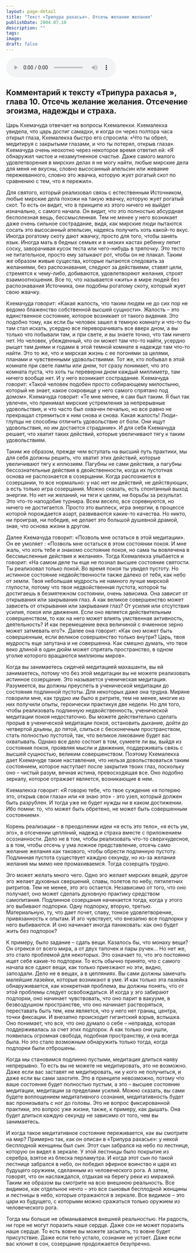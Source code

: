 ```yaml
---
layout: page-detail
title: "Текст «Трипура рахасья». Отсечь желание желания"
publishDate: 2004.07.10
description: ""
tags:
image:
draft: false
---
```


<audio title="2004.07.10 - Текст «Трипура рахасья». Отсечь желание желания.mp3" src="/upload/iblock/53e/53e8185adf6984ddcac041aeda29d84f.mp3" controls=""></audio>

## **Комментарий к тексту «Трипура рахасья** **», глава 10.** **Отсечь желание желания. Отсечение эгоизма, надежды и страха.**
 Царь Кхемачуда отвечает на вопросы Кхемалекхи. Кхемалекха увидела, что царь достиг самадхи, и когда он через полтора часа открыл глаза, Кхемалекха быстро его спросила: «Что ты обрел, медитируя с закрытыми глазами, и что ты потерял, открыв глаза». Кхемачуда очень неохотно через некоторое время ответил ей: «Я обнаружил чистое и незамутненное счастье. Даже самого малого удовлетворения в мирских делах я не могу найти, любые мирские дела для меня не вкусны, словно высосанный апельсин или жевание пережеванного, словно это жвачка, которую жует рогатый скот по сравнению с тем, что я пережил».

 Для святого, который реализовал связь с естественным Источником, любые мирские дела похожи на такую жвачку, которую жует рогатый скот. То есть он видит, что в принципе из этого ничего не выйдет изначально, с самого начала. Он видит, что это полностью абсурдная бесполезная вещь, бессмысленная. Тем не менее у него возникает даже очень сильное сострадание, видя, как мирские люди пытаются сосать это высосанный апельсин, надеясь получить хоть какой-то вкус. Иногда рогатому скоту дают жвачку, просто для того, чтобы занять язык. Иногда мать в бедных семьях и в низких кастах ребенку лепит соску, заворачивая кусок теста или чего-нибудь в тряпочку. Это тесто не питательное, просто ему затыкают рот, чтобы он не плакал. Таким же образом живые существа, которые пытаются следовать за желаниями, без распознавания, следуют за действиями, ставят цели, стремятся к чему-либо, добиваются, удовлетворяют желания, строят взаимоотношения. Все то, что называется «жить» в мире людей без распознавания Источника, они подобны рогатому скоту, который жует свою жвачку.

  
 Кхемачуда говорит: «Какая жалость, что таким людям не до сих пор не ведомо блаженство собственной высшей сущности». Жалость – это единственное состояние, которое возникает от такого видения. Это подобно тому, как если бы человек зашел в темную комнату и что-то бы там стал искать, усердно все переворачивать все вверх дном, а вы только что побывали там, и при свете, и вы знаете точно, что там ничего нет. Но человек, убежденный, что он может там что-то найти, усердно рыщет там днями и годами в этой темной комнате в надежде там что-то найти. Это то же, что и мирская жизнь с ее погонями за целями, планами и чувственными удовольствиями. Тот же, кто побывал в этой комнате при свете лампы или днем, тот сразу понимает, что это комната пуста, что хоть ты переверни дном каждый миллиметр, там ничего вообще нет. И у него возникает сострадание. Кхемачуда говорит: «Такой человек подобен просто собирающему милостыню, который не знает, какое сокровище у него самого спрятано под домом». Кхемачуда говорит: «Те мне менее, я сам был таким. Я был так увлечен, что принимал мирские устремления за непрерывные удовольствия, и что часто был охвачен печалью, но все равно не прекращал стремиться к ним снова и снова. Какая жалость! Люди-глупцы не способны отличить удовольствие от боли. Они ищут удовольствия, но им достается страдание». И для себя Кхемачуда решает, что хватит таких действий, которые увеличивают тягу к таким удовольствиям.

 Таким же образом, прежде чем вступать на высший путь практики, мы для себя должны решить, что хватит этих действий, которые увеличивают тягу к иллюзиям. Пагубны не сами действия, а пагубны бессознательные действия в двойственности, когда их пустотная основа не распознается в созерцании. Когда распознается в созерцании, то все нормально: у нас нет ни действий, не действующих, а есть только игра созерцания. Можно сказать, есть спонтанный выход энергии. Но нет ни желаний, ни тяги к целям, ни борьбы за результат. Это что-то наподобие турнира. Всем весело, все соревнуются, но ничего не достигается. Просто это выплеск, игра энергии, в процессе которой порождается азарт, развиваются какие-то качества. Но никто, ни проиграв, ни победив, не делает это большой душевной драмой, зная, что основа жизни в другом.

  
 Далее Кхемачуда говорит: «Позволь мне остаться в этой медитации». Он ее умоляет : «Позволь мне остаться в этом состоянии покоя. И мне жаль, что хоть тебе и знакомо состояние покоя, но сама ты вовлечена в бессмысленные действия и желания». Тогда Кхемалекха улыбается и говорит: «На самом деле ты еще не познал высшее состояние святости. Ты реализовал только покой. Во время покоя ты увидел пустоту. Но истинное состояние недвойственности также далеко от тебя, как небо от земли. Твоя небольшая мудрость не намного лучше мирской глупости, потому что твоя недвойственная пустота, которой ты достигаешь в безмятежном состоянии, очень зависима. Она зависит от открывания или закрывания глаз. А как великое совершенство может зависеть от открывания или закрывания глаз? От усилия или отсутствия усилия, покоя или движения. Если оно является действительным совершенством, то как на него может влиять умственная активность, деятельность? И как перемещение века величиной с ячменное зерно может затмевать его?». Далее она говорит: «Как оно может быть совершенным, если великое совершенство только внутри? Царь, твоя мудрость еще запутана и не совершенна. Как смешно думать, что твое веко длиной в один дюйм может спрятать пространство, в одном уголке которого вращаются миллионы миров».

 Когда вы занимаетесь сидячей медитацией махашанти, вы ей занимаетесь, потому что без этой медитации вы не можете реализовать истинное созерцание. Это называется ученическая медитация. Разумеется, вы должны преуспеть в ученической медитации до состояния подлинной пустоты. Для некоторых даже она трудна. Миряне говорили мне, как трудно им было в ритрите, тем не менее, многие из них получили опыты, героически практикуя две недели. Но для того, чтобы реализовать подлинную недвойственность, ученической медитации покоя недостаточно. Вы можете действительно сделать прорыв в ученической медитации покоя, остановить дыхание, дойти до четвертой дхьяны, до пятой, слиться с бесконечным пространством, стать полностью пустотой, так, что великое ликование будет вас охватывать. Однако все дело состоит в том, сумеете ли вы, выйдя из состояния покоя, проявляя мысли и движения, поддерживать связь с высшей сущностью, великим совершенством. Поэтому Кхемалекха дает Кхемачуде такие наставления, что нельзя довольствоваться таким состоянием, которое наступает после закрытия твоих глаз, поскольку оно – чистый разум, вечная истина, превосходящая все. Оно подобно зеркалу, которое отражает является, возникающие в нем.

  
 Кхемалекха говорит: «Я говорю тебе, что твое суждение «я потеряю это, открыв свои глаза» или «я знаю это» - это узел, который должен быть разрублен. И тогда уже не будет нужды ни в каком достижении. Ибо помни: то, что может быть обретено, не может быть совершенным состоянием».

 Корень реализации – в преодолении идеи «я есть это тело», «я есть ум, эго», в отсечении цепляний, надежд и страха вместе с приложением осознанности. Дело не в том, чтобы реализовать что-то сверхчудесное, а в том, чтобы отсечь у ума ложное представление, отсечь само желание желания как такового, чтобы обрести подлинную пустоту. Подлинная пустота существует каждую секунду, но из-за желания желания мы мимо нее промахиваемся. Тогда созерцать трудно.

 Эго может желать много чего. Одно эго желает мирских вещей, другое эго желает духовных свершений, славы, полетов по небу, пятилетних ритритов. Тем не менее, это эго остается. Независимо от того, что оно получает, оно может сделать духовную практику средством самопитания. Подлинное созерцания начинается тогда, когда у этого эго выбивают подпорки. Одну подпорку, вторую, третью. Материальную, ту, что дает почет, славу, тонкое удовлетворение, привязанность к опытам. И эго чувствует, что внезапно все подпорки у него выбиваются. И оно начинает иногда паниковать: как оно будет жить без подпорок?

  
 К примеру, было задание – сдать вещи. Казалось бы, что монаху вещи? Он отрекся от всего мира, а от двух тапочек и пары ручек… Но нет же, это стало проблемой для некоторых. Это означает то, что эго постоянно ищет себе какие-то подпорки. То есть обычно принято, что с самого начала все сдают вещи, как только приезжают но эти, видно, запоздали. Дело не в вещах, а в цепляниях. Вы сами должны замечать малейшие лазейки, которые возникают в уме. И как только эта лазейка обнаруживается, как конкретная проблема, вы должны понять, что от этой проблемы следует освобождаться. И когда у эго забирают подпорки, оно начинает чувствовать, что оно парит в вакууме, в безвоздушном пространстве, что оно начинает растворяться, переставать быть тем, кем является, что у него нет границ, центра, точки фиксации. И внезапно происходит гигантский взрыв, вспышка. Оно понимает, что все, что оно думало о себе – неправда, которая поддерживалась за счет этих подпорок. А как только они ушли, появилась огромная свобода, подобная пространству, и она всегда была. Но это стало возможным обнаружить только тогда, когда подпорки были отброшены.

 Когда мы становимся подлинно пустыми, медитация длиться наяву непрерывно. То есть вы не можете не медитировать, это не возможно. Даже если вас заставят не медитировать, ни у кого не получиться, и даже если вы сами захотите. Это в принципе невозможно, потому что ваше состояние будет полностью пустым, а это – высшее состояние медитации, медитации за пределами усилий. Можно сказать, вы сами будете воплощением медитативного сознания, медитативность будет вас пронизывать с ног до головы. Это не вопрос фиксированной практики, это вопрос уже жизни, также, к примеру, как дышать. Она будет длиться каждую секунду не зависимо от того, чем вы занимаетесь.

  
 И когда такое медитативное состояние переживается, как вы смотрите на мир? Примерно так, как он описан в «Трипура рахасье»: у некой бесплодной женщины был сын. Этот сын забрался на небо по лестнице, которую он видел в зеркале. У этой лестницы было покрытие из серебра, взятое из блеска перламутра. И когда этот сын по такой лестнице забрался в небо, он победил эфирное воинство и царя из будущего оружием, сделанным из человеческого рога. А затем, говорят, что он наслаждался, отдыхая на берегу реки из миражей. Таким же образом вы смотрите на всю внешнюю реальность. Все видимое, как отдельное нечто – это все сыновья бесплодной женщины и лестницы в небо, которые отражаются в зеркале. Все видимое – это цари из будущего, с которыми можно сражаться только оружием из человеческого рога.

 Тогда мы больше не обманываемся внешней реальностью. Ни радость, ни горе не могут поразить наше сердце. Даже сон не может поразить наше сердце. То есть вовне вы можете засыпать, то вовне будет присутствие. Даже если тело устало, сознание не устает. Даже если вас клонит в сон, созерцание продолжается безупречно.
  
  
